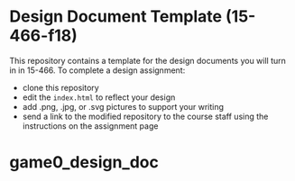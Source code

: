 # Design Document Template (15-466-f18)

This repository contains a template for the design documents you will turn in in 15-466. To complete a design assignment:
 - clone this repository
 - edit the ```index.html``` to reflect your design
 - add .png, .jpg, or .svg pictures to support your writing
 - send a link to the modified repository to the course staff using the instructions on the assignment page
# game0_design_doc
